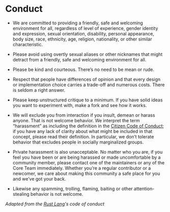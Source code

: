 # Conduct

* We are committed to providing a friendly, safe and welcoming environment for all, regardless of level of experience,
gender identity and expression, sexual orientation, disability, personal appearance, body size, race, ethnicity, age,
religion, nationality, or other similar characteristic.

* Please avoid using overtly sexual aliases or other nicknames that might detract from a friendly, safe
and welcoming environment for all.

* Please be kind and courteous. There’s no need to be mean or rude.

* Respect that people have differences of opinion and that every design or implementation choice carries a trade-off
and numerous costs. There is seldom a right answer.

* Please keep unstructured critique to a minimum. If you have solid ideas you want to experiment with,
make a fork and see how it works.

* We will exclude you from interaction if you insult, demean or harass anyone. That is not welcome behavior.
We interpret the term “harassment” as including the definition in the [Citizen Code of Conduct][CCC];
if you have any lack of clarity about what might be included in that concept, please read their definition.
In particular, we don’t tolerate behavior that excludes people in socially marginalized groups.

* Private harassment is also unacceptable. No matter who you are, if you feel you have been or are being harassed or
made uncomfortable by a community member, please contact one of the maintainers or any of the
Core Team immediately. Whether you’re a regular contributor or a newcomer,
we care about making this community a safe place for you and we’ve got your back.

* Likewise any spamming, trolling, flaming, baiting or other attention-stealing behavior is not welcome.

_Adapted from the [Rust Lang][Rust CoC]'s code of conduct_

[CCC]: https://github.com/stumpsyn/policies/blob/master/citizen_code_of_conduct.md
[Rust CoC]: https://www.rust-lang.org/policies/code-of-conduct
